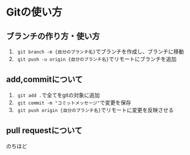 # Gitの使い方
## ブランチの作り方・使い方
1. ` git branch -m {自分のブランチ名}`でブランチを作成し、ブランチに移動
2. ` git push -u origin {自分のブランチ名}`でリモートにブランチを追加

## add,commitについて
1. ` git add .`で全てをgitの対象に追加
2. ` git commit -m "コミットメッセージ"`で変更を保存
3. ` git push origin {自分のブランチ名}`でリモートに変更を反映させる

## pull requestについて
のちほど
